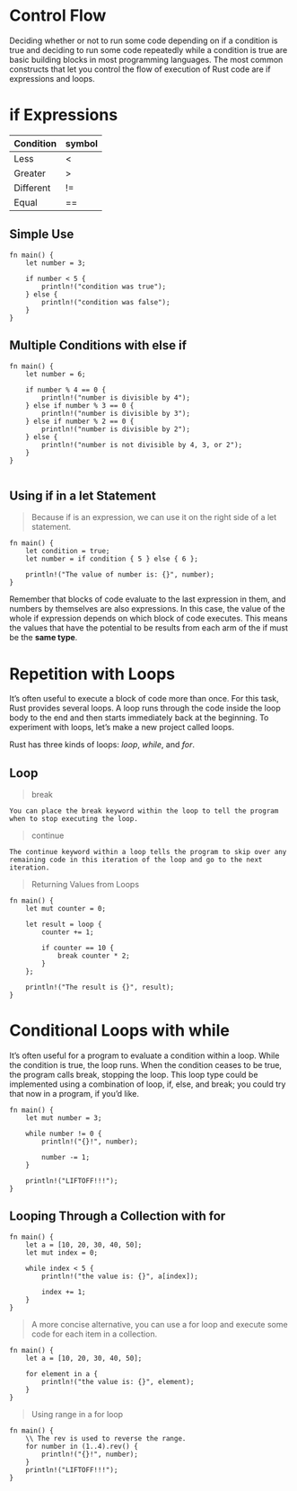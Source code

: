 # Control Flow

Deciding whether or not to run some code depending on if a condition is true and deciding to run some code repeatedly while a condition is true are basic building blocks in most programming languages. The most common constructs that let you control the flow of execution of Rust code are if expressions and loops.

# if Expressions

|Condition|symbol|
| - | - |
| Less | < |
| Greater| > |
| Different | != |
| Equal | == |

## Simple Use
```
fn main() {
    let number = 3;

    if number < 5 {
        println!("condition was true");
    } else {
        println!("condition was false");
    }
}
```

## Multiple Conditions with else if
```
fn main() {
    let number = 6;

    if number % 4 == 0 {
        println!("number is divisible by 4");
    } else if number % 3 == 0 {
        println!("number is divisible by 3");
    } else if number % 2 == 0 {
        println!("number is divisible by 2");
    } else {
        println!("number is not divisible by 4, 3, or 2");
    }
}
   

```
## Using if in a let Statement

> Because if is an expression, we can use it on the right side of a let statement.

```
fn main() {
    let condition = true;
    let number = if condition { 5 } else { 6 };

    println!("The value of number is: {}", number);
}
```
Remember that blocks of code evaluate to the last expression in them, and numbers by themselves are also expressions. In this case, the value of the whole if expression depends on which block of code executes. This means the values that have the potential to be results from each arm of the if must be the **same type**.


# Repetition with Loops

It’s often useful to execute a block of code more than once. For this task, Rust provides several loops. A loop runs through the code inside the loop body to the end and then starts immediately back at the beginning. To experiment with loops, let’s make a new project called loops.

Rust has three kinds of loops: _loop_, _while_, and _for_.

## Loop

>break

    You can place the break keyword within the loop to tell the program when to stop executing the loop.

> continue

    The continue keyword within a loop tells the program to skip over any remaining code in this iteration of the loop and go to the next iteration.

> Returning Values from Loops</h4>

```
fn main() {
    let mut counter = 0;

    let result = loop {
        counter += 1;

        if counter == 10 {
            break counter * 2;
        }
    };

    println!("The result is {}", result);
}
```

# Conditional Loops with while

It’s often useful for a program to evaluate a condition within a loop. While the condition is true, the loop runs. When the condition ceases to be true, the program calls break, stopping the loop. This loop type could be implemented using a combination of loop, if, else, and break; you could try that now in a program, if you’d like.

```
fn main() {
    let mut number = 3;

    while number != 0 {
        println!("{}!", number);

        number -= 1;
    }

    println!("LIFTOFF!!!");
}
```

## Looping Through a Collection with for
```
fn main() {
    let a = [10, 20, 30, 40, 50];
    let mut index = 0;

    while index < 5 {
        println!("the value is: {}", a[index]);

        index += 1;
    }
}
```
> A more concise alternative, you can use a for loop and execute some code for each item in a collection.
```
fn main() {
    let a = [10, 20, 30, 40, 50];

    for element in a {
        println!("the value is: {}", element);
    }
}

```

> Using range in a for loop
```
fn main() {
    \\ The rev is used to reverse the range.
    for number in (1..4).rev() {
        println!("{}!", number);
    }
    println!("LIFTOFF!!!");
}
```